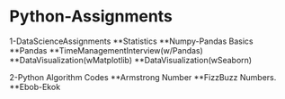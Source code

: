 # Python-Assignments
1-DataScienceAssignments
  **Statistics
  **Numpy-Pandas Basics
  **Pandas
  **TimeManagementInterview(w/Pandas)
  **DataVisualization(wMatplotlib)
  **DataVisualization(wSeaborn)

2-Python Algorithm Codes
  **Armstrong Number
  **FizzBuzz Numbers.
  **Ebob-Ekok
